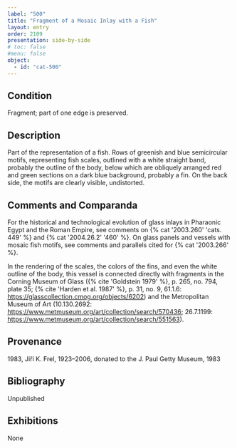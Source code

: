 ```yaml
---
label: "500"
title: "Fragment of a Mosaic Inlay with a Fish"
layout: entry
order: 2109
presentation: side-by-side
# toc: false
#menu: false 
object:
  - id: "cat-500"
---
```


## Condition

Fragment; part of one edge is preserved.

## Description

Part of the representation of a fish. Rows of greenish and blue semicircular motifs, representing fish scales, outlined with a white straight band, probably the outline of the body, below which are obliquely arranged red and green sections on a dark blue background, probably a fin. On the back side, the motifs are clearly visible, undistorted.

## Comments and Comparanda

For the historical and technological evolution of glass inlays in Pharaonic Egypt and the Roman Empire, see comments on {% cat '2003.260' 'cats. 449' %} and {% cat '2004.26.2' '460' %}. On glass panels and vessels with mosaic fish motifs, see comments and parallels cited for {% cat '2003.266' %}.

In the rendering of the scales, the colors of the fins, and even the white outline of the body, this vessel is connected directly with fragments in the Corning Museum of Glass ({% cite 'Goldstein 1979' %}, p. 265, no. 794, plate 35; {% cite 'Harden et al. 1987' %}, p. 31, no. 9, 61.1.6: <https://glasscollection.cmog.org/objects/6202>) and the Metropolitan Museum of Art (10.130.2692: <https://www.metmuseum.org/art/collection/search/570436>; 26.7.1199: <https://www.metmuseum.org/art/collection/search/551563>).

## Provenance

1983, Jiří K. Frel, 1923–2006, donated to the J. Paul Getty Museum, 1983

## Bibliography

Unpublished

## Exhibitions

None